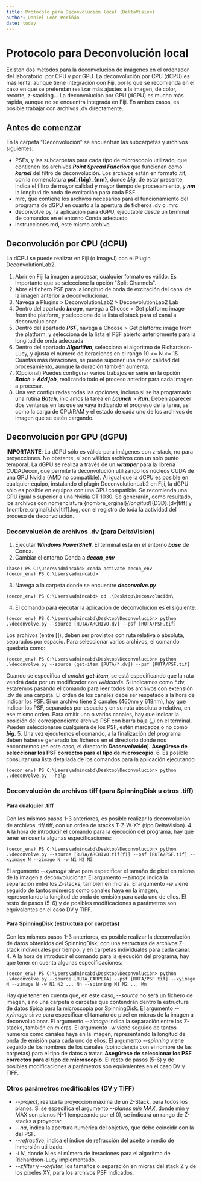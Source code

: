 ```yaml
---
title: Protocolo para Deconvolución local (DeltaVision)
author: Daniel León Periñán
date: today
---
```

# Protocolo para Deconvolución local
Existen dos métodos para la deconvolución de imágenes en el ordenador del laboratorio: por CPU y por GPU. La deconvolución por CPU (dCPU) es más lenta, aunque tiene integración con Fiji, por lo que se recomienda en el caso en que se pretendan realizar más ajustes a la imagen, de color, recorte, z-stacking... La deconvolución por GPU (dGPU) es mucho más rápida, aunque no se encuentra integrada en Fiji. En ambos casos, es posible trabajar con archivos .dv directamente.

## Antes de comenzar
En la carpeta "Deconvolución" se encuentran las subcarpetas y archivos siguientes:
- PSFs, y las subcarpetas para cada tipo de microscopio utilizado, que contienen los archivos ***Point Spread Function*** que funcionan como ***kernel*** del filtro de deconvolución. Los archivos están en formato .tif, con la nomenclatura **psf_{big}_{nm}**, donde ***big***, de estar presente, indica el filtro de mayor calidad y mayor tiempo de procesamiento, y ***nm*** la longitud de onda de excitación para cada PSF.
- mrc, que contiene los archivos necesarios para el funcionamiento del programa de dGPU en cuanto a la apertura de ficheros .dv o .mrc
- deconvolve.py, la aplicación para dGPU, ejecutable desde un terminal de comandos en el entorno Conda adecuado
- instrucciones.md, este mismo archivo

## Deconvolución por CPU (dCPU)
La dCPU se puede realizar en Fiji (o ImageJ) con el Plugin DeconvolutionLab2.
1. Abrir en Fiji la imagen a procesar, cualquier formato es válido. Es importante que se seleccione la opción "Split Channels".
2. Abre el fichero PSF para la longitud de onda de excitación del canal de la imagen anterior a deconvolucionar.
3. Navega a Plugins > DeconvolutionLab2 > DeconvolutionLab2 Lab
4. Dentro del apartado ***Image***, navega a Choose > Get platform: image from the platform, y selecciona de la lista el stack para el canal a deconvolucionar
5. Dentro del apartado ***PSF***, navega a Choose > Get platform: image from the platform, y selecciona de la lista el PSF abierto anteriormente para la longitud de onda adecuada
6. Dentro del apartado ***Algorithm***, selecciona el algoritmo de Richardson-Lucy, y ajusta el número de iteraciones en el rango 10 <= N <= 15. Cuantas más iteraciones, se puede suponer una mejor calidad del procesamiento, aunque la duración también aumenta.
7. (Opcional) Puedes configurar varios trabajos en serie en la opción ***Batch*** > ***Add job***, realizando todo el proceso anterior para cada imagen a procesar.
8. Una vez configuradas todas las opciones, incluso si se ha programado una rutina ***Batch***, iniciamos la tarea en ***Launch*** > ***Run***. Deben aparecer dos ventanas en las que se vaya indicando el progreso de la tarea, así como la carga de CPU/RAM y el estado de cada uno de los archivos de imagen que se estén cargando.

## Deconvolución por GPU (dGPU)
**IMPORTANTE**: La dGPU sólo es válida para imágenes con z-stack, no para proyecciones. No obstante, sí son válidos archivos con un solo punto temporal.
La dGPU se realiza a través de un ***wrapper*** para la librería CUDADecon, que permite la deconvolución utilizando los núcleos CUDA de una GPU Nvidia (AMD no compatible). Al igual que la dCPU es posible en cualquier equipo, instalando el plugin DeconvolutionLab2 en Fiji, la dGPU sólo es posible en equipos con una GPU compatible. Se recomienda una GPU igual o superior a una Nvidia GT 1030.
Se generarán, como resultado, los archivos con nomenclatura {nombre_orginal}_{longitud}_{D3D}.[dv|tiff] y {nombre_orginal}.[dv|tiff].log, con el registro de toda la actividad del proceso de deconvolución.
### Deconvolución de archivos .dv (para DeltaVision)
1. Ejecutar ***Windows PowerShell***. El terminal está en el entorno ***base*** de Conda.
2. Cambiar el entorno Conda a ***decon_env*** 
```
(base) PS C:\Users\admincabd> conda activate decon_env
(decon_env) PS C:\Users\admincabd>
```
3. Navega a la carpeta donde se encuentre ***deconvolve.py***
```
(decon_env) PS C:\Users\admincabd> cd .\Desktop\Deconvolución\
```
4. El comando para ejecutar la aplicación de deconvolución es el siguiente:
```
(decon_env) PS C:\Users\admincabd\Desktop\Deconvolución> python .\deconvolve.py --source [RUTA/ARCHIVO.dv] --psf [RUTA/PSF.tif]
```
Los archivos (entre []), deben ser provistos con ruta relativa o absoluta, separados por espacio. Para seleccionar varios archivos, el comando quedaría como:
```
(decon_env) PS C:\Users\admincabd\Desktop\Deconvolución> python .\deconvolve.py --source (get-item [RUTA/*.dv]) --psf [RUTA/PSF.tif]
```
Cuando se especifica el *cmdlet* ***get-item***, se está especificando que la ruta vendrá dada por un modificador con *wildcards*. Si indicamos como *.dv, estaremos pasando el comando para leer todos los archivos con extensión .dv de una carpeta.
El orden de los canales debe ser respetado a la hora de indicar los PSF. Si un archivo tiene 2 canales (460nm y 618nm), hay que indicar los PSF, separados por espacio y en su ruta absoluta o relativa, en ese mismo orden. Para omitir uno o varios canales, hay que indicar la posición del correspondiente archivo PSF con barra baja (_) en el terminal. Pueden seleccionarse cualquiera de los PSF, estén marcados o no como ***big***. 
5. Una vez ejecutemos el comando, a la finalización del programa deben haberse generado los ficheros en el directorio donde nos encontremos (en este caso, el directorio ***Deconvolución***). **Asegúrese de seleccionar los PSF correctos para el tipo de microscopio**.
6. Es posible consultar una lista detallada de los comandos para la aplicación ejecutando
```
(decon_env) PS C:\Users\admincabd\Desktop\Deconvolución> python .\deconvolve.py --help
```
### Deconvolución de archivos tiff (para SpinningDisk u otros .tiff)
#### Para cualquier .tiff
Con los mismos pasos 1-3 anteriores, es posible realizar la deconvolución de archivos .tif/.tiff, con un orden de stacks T-Z-W-XY (tipo DeltaVision).
4. A la hora de introducir el comando para la ejecución del programa, hay que tener en cuenta algunas especificaciones:
```
(decon_env) PS C:\Users\admincabd\Desktop\Deconvolución> python .\deconvolve.py --source [RUTA/ARCHIVO.tif(f)] --psf [RUTA/PSF.tif] --xyimage N --zimage N -w N1 N2 N3
```
El argumento *--xyimage* sirve para especificar el tamaño de pixel en micras de la imagen a deconvolucionar. El argumento *--zimage* indica la separación entre los Z-stacks, también en micras. El argumento *-w* viene seguido de tantos números como canales haya en la imagen, representando la longitud de onda de emisión para cada uno de ellos.
El resto de pasos (5-6) y de posibles modificaciones a parámetros son equivalentes en el caso DV y TIFF.
#### Para SpinningDisk (estructura por carpetas)
Con los mismos pasos 1-3 anteriores, es posible realizar la deconvolución de datos obtenidos del SpinningDisk, con una estructura de archivos Z-stack individuales por tiempo, y en carpetas individuales para cada canal.
4. A la hora de introducir el comando para la ejecución del programa, hay que tener en cuenta algunas especificaciones:
```
(decon_env) PS C:\Users\admincabd\Desktop\Deconvolución> python .\deconvolve.py --source [RUTA_CARPETA] --psf [RUTA/PSF.tif] --xyimage N --zimage N -w N1 N2 ... Nn --spinning M1 M2 ... Mn
```
Hay que tener en cuenta que, en este caso, *--source* no será un fichero de imagen, sino una carpeta o carpetas que contendrán dentro la estructura de datos típica para la microscopía por SpinningDisk. El argumento *--xyimage* sirve para especificar el tamaño de pixel en micras de la imagen a deconvolucionar. El argumento *--zimage* indica la separación entre los Z-stacks, también en micras. El argumento *-w* viene seguido de tantos números como canales haya en la imagen, representando la longitud de onda de emisión para cada uno de ellos. El argumento *--spinning* viene seguido de los nombres de los canales (coincidencia con el nombre de las carpetas) para el tipo de datos a tratar. **Asegúrese de seleccionar los PSF correctos para el tipo de microscopio**.
El resto de pasos (5-6) y de posibles modificaciones a parámetros son equivalentes en el caso DV y TIFF.
### Otros parámetros modificables (DV y TIFF)
- *--project*, realiza la proyección máxima de un Z-Stack, para todos los planos. Si se especifica el argumento *--planes min MAX*, donde min y MAX son planos N-1 (empezando por el 0), se indicará un rango de Z-stacks a proyectar
- *--na*, indica la apertura numérica del objetivo, que debe coincidir con la del PSF.
- *--refractive*, indica el índice de refracción del aceite o medio de inmersión utilizado.
- *-i N*, donde N es el número de iteraciones para el algoritmo de Richardson-Lucy implementado.
- *--zfilter* y *--xyfilter*, los tamaños o separación en micras del stack Z y de los píxeles XY, para los archivos PSF indicados.